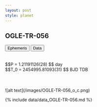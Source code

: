 ```yaml
---
layout: post
style: planet
---
```

<script src="../js/planets.js"></script>

## OGLE-TR-056

<!-- Tab links -->
<div class="tab">
<button class="tablinks" onclick="openCity(event, 'Ephemeris')">Ephemeris</button>
<button class="tablinks" onclick="openCity(event, 'Data')">Data</button>
</div>

<!-- Tab content -->
<div id="Ephemeris" class="tabcontent" markdown="1">
<br/><br/>
$$P = 1.21191126(28) $$ day <br/>
$$T_0 = 2454995.81093(31) $$ BJD TDB
<br/><br/>
<br/><br/>
![alt text](/images/OGLE-TR-056_o_c.png)
</div>


<div id="Data" class="tabcontent" markdown="1">

{% include data/data_OGLE-TR-056.md %}

</div>

<script src="../js/tabs.js"></script>



